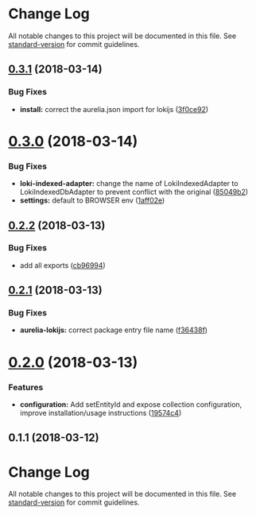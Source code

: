 # Change Log

All notable changes to this project will be documented in this file. See [standard-version](https://github.com/conventional-changelog/standard-version) for commit guidelines.

<a name="0.3.1"></a>
## [0.3.1](https://github.com/fkleuver/aurelia-lokijs/compare/v0.3.0...v0.3.1) (2018-03-14)


### Bug Fixes

* **install:** correct the aurelia.json import for lokijs ([3f0ce92](https://github.com/fkleuver/aurelia-lokijs/commit/3f0ce92))



<a name="0.3.0"></a>
# [0.3.0](https://github.com/fkleuver/aurelia-lokijs/compare/v0.2.2...v0.3.0) (2018-03-14)


### Bug Fixes

* **loki-indexed-adapter:** change the name of LokiIndexedAdapter to LokiIndexedDbAdapter to prevent conflict with the original ([85049b2](https://github.com/fkleuver/aurelia-lokijs/commit/85049b2))
* **settings:** default to BROWSER env ([1aff02e](https://github.com/fkleuver/aurelia-lokijs/commit/1aff02e))



<a name="0.2.2"></a>
## [0.2.2](https://github.com/fkleuver/aurelia-lokijs/compare/v0.2.1...v0.2.2) (2018-03-13)


### Bug Fixes

* add all exports ([cb96994](https://github.com/fkleuver/aurelia-lokijs/commit/cb96994))



<a name="0.2.1"></a>
## [0.2.1](https://github.com/fkleuver/aurelia-lokijs/compare/v0.2.0...v0.2.1) (2018-03-13)


### Bug Fixes

* **aurelia-lokijs:** correct package entry file name ([f36438f](https://github.com/fkleuver/aurelia-lokijs/commit/f36438f))



<a name="0.2.0"></a>
# [0.2.0](https://github.com/fkleuver/aurelia-lokijs/compare/v0.1.1...v0.2.0) (2018-03-13)


### Features

* **configuration:** Add setEntityId and expose collection configuration, improve installation/usage instructions ([19574c4](https://github.com/fkleuver/aurelia-lokijs/commit/19574c4))



<a name="0.1.1"></a>
## 0.1.1 (2018-03-12)



# Change Log

All notable changes to this project will be documented in this file. See [standard-version](https://github.com/conventional-changelog/standard-version) for commit guidelines.
